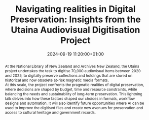 ---
abstract: "At the National Library of New Zealand and Archives New Zealand, the Utaina
  project undertakes the task to digitise 70,000 audiovisual items between 2020 and
  2025, to digitally preserve collections and holdings that are stored on historical
  and now \nobsolete at-risk magnetic media formats. \n\nAt this scale, the project
  confronts the pragmatic realities of digital preservation, where decisions are shaped
  by budget, time and resource constraints, while balancing the needs and sustainability
  of long-term preservation. This lightning talk delves into how these factors shaped
  our choices in formats, workflow designs and automation. It will also identify future
  opportunities where AI can be used to improve the digitised files and create new
  avenues for preservation and access to cultural heritage and government records."
creators:
- Cynthia Wu
- ' Joshua Ng'
date: 2024-09-19 11:20:00+01:00
document_url: https://zenodo.org/records/13656147/download/pdf
grand_parent: iPRES
institutions: []
keywords:
- governance, resourcing, and management for dp
- scaling up
landing_page_url: https://zenodo.org/records/13656147
language: eng
layout: publication
license: Creative Commons Zero (CC0-1.0)
notes_url: https://docs.google.com/document/d/1Hf-VavCLYwGskk3JdDbnPOALZtP2Yd4w2pe_5Evkxg8/edit#heading=h.aar4tupij1po
parent: iPRES 2024
publication_type: lightning talk
size: null
slides_url: https://zenodo.org/records/13656147
source_name: iPRES
stream_url: https://www.archief.vlaanderen.be/archief/records/dossiers/5acb210228ce4315ae650812d056a482329eb83ed2dc42398a51505dc153be81/documents/95ca2a083ac641f99b58185549d7c5407e49ac128c9e45efb96d32698a8f023a
title: 'Navigating realities in Digital Preservation: Insights from the Utaina Audiovisual
  Digitisation Project'
year: 2024
---